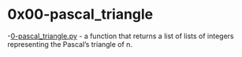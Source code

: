 # 0x00-pascal_triangle

-[0-pascal_triangle.py](./0-pascal_triangle.py) - a function that returns a list of lists of integers representing the Pascal’s triangle of n.
